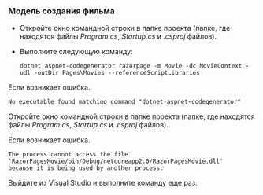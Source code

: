 <a name="scaffold"></a>
### <a name="scaffold-the-movie-model"></a>Модель создания фильма

* Откройте окно командной строки в папке проекта (папке, где находятся файлы *Program.cs*, *Startup.cs* и *.csproj* файлов).
* Выполните следующую команду:

  ```console
  dotnet aspnet-codegenerator razorpage -m Movie -dc MovieContext -udl -outDir Pages\Movies --referenceScriptLibraries
  ```
  
Если возникает ошибка.
  ```
No executable found matching command "dotnet-aspnet-codegenerator"
  ```

Откройте окно командной строки в папке проекта (папке, где находятся файлы *Program.cs*, *Startup.cs* и *.csproj* файлов).

Если возникает ошибка.
  ```
  The process cannot access the file 
 'RazorPagesMovie/bin/Debug/netcoreapp2.0/RazorPagesMovie.dll' 
  because it is being used by another process.
  ```

Выйдите из Visual Studio и выполните команду еще раз.